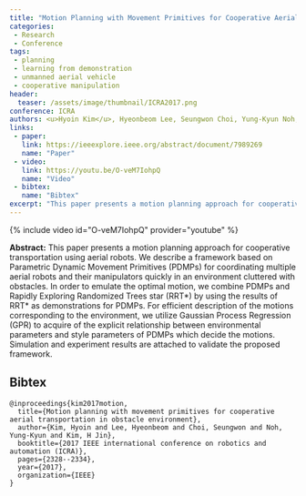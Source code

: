```yaml
---
title: "Motion Planning with Movement Primitives for Cooperative Aerial Transportation in Obstacle Environment"
categories:
 - Research
 - Conference
tags:
 - planning
 - learning from demonstration 
 - unmanned aerial vehicle
 - cooperative manipulation
header:
  teaser: /assets/image/thumbnail/ICRA2017.png
conference: ICRA
authors: <u>Hyoin Kim</u>, Hyeonbeom Lee, Seungwon Choi, Yung-Kyun Noh, H Jin Kim
links: 
 - paper: 
   link: https://ieeexplore.ieee.org/abstract/document/7989269
   name: "Paper"
 - video:
   link: https://youtu.be/O-veM7IohpQ
   name: "Video"
 - bibtex: 
   name: "Bibtex"
excerpt: "This paper presents a motion planning approach for cooperative transportation using aerial robots. We describe a framework based on Parametric Dynamic Movement Primitives (PDMPs) for coordinating multiple aerial robots and their manipulators quickly in an environment cluttered with obstacles. In order to emulate the optimal motion, we combine PDMPs and Rapidly Exploring Randomized Trees star (RRT*) by using the results of RRT* as demonstrations for PDMPs. For efficient description of the motions corresponding to the environment, we utilize Gaussian Process Regression (GPR) to acquire of the explicit relationship between environmental parameters and style parameters of PDMPs which decide the motions. Simulation and experiment results are attached to validate the proposed framework."
---
```


{% include video id="O-veM7IohpQ" provider="youtube" %}

**Abstract:** This paper presents a motion planning approach for cooperative transportation using aerial robots. We describe a framework based on Parametric Dynamic Movement Primitives (PDMPs) for coordinating multiple aerial robots and their manipulators quickly in an environment cluttered with obstacles. In order to emulate the optimal motion, we combine PDMPs and Rapidly Exploring Randomized Trees star (RRT*) by using the results of RRT* as demonstrations for PDMPs. For efficient description of the motions corresponding to the environment, we utilize Gaussian Process Regression (GPR) to acquire of the explicit relationship between environmental parameters and style parameters of PDMPs which decide the motions. Simulation and experiment results are attached to validate the proposed framework.

## Bibtex <a id="bibtex"></a>
```
@inproceedings{kim2017motion,
  title={Motion planning with movement primitives for cooperative aerial transportation in obstacle environment},
  author={Kim, Hyoin and Lee, Hyeonbeom and Choi, Seungwon and Noh, Yung-Kyun and Kim, H Jin},
  booktitle={2017 IEEE international conference on robotics and automation (ICRA)},
  pages={2328--2334},
  year={2017},
  organization={IEEE}
}
```



